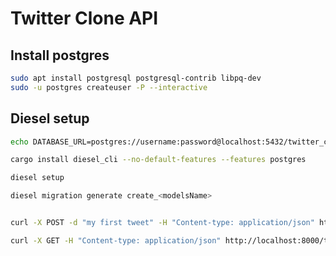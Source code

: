 # Twitter Clone API 

## Install postgres

```bash
sudo apt install postgresql postgresql-contrib libpq-dev
sudo -u postgres createuser -P --interactive
```

## Diesel setup

```bash
echo DATABASE_URL=postgres://username:password@localhost:5432/twitter_clone > .env

cargo install diesel_cli --no-default-features --features postgres

diesel setup

diesel migration generate create_<modelsName>


```

```bash

curl -X POST -d "my first tweet" -H "Content-type: application/json" http://localhost:8000/tweets | jq

curl -X GET -H "Content-type: application/json" http://localhost:8000/tweets | jq
```
